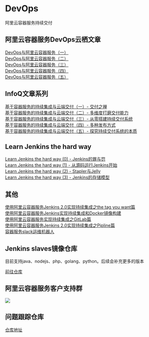 # DevOps
阿里云容器服务持续交付

## 阿里云容器服务DevOps云栖文章    
<a href="https://yq.aliyun.com/articles/53928?spm=0.0.0.0.avgONJ&msgid=45336">DevOps与阿里云容器服务（一）</a>    
<a href="https://yq.aliyun.com/articles/53936">DevOps与阿里云容器服务（二）</a>    
<a href="https://yq.aliyun.com/articles/58414">DevOps与阿里云容器服务（三）</a>     
<a href="https://yq.aliyun.com/articles/58906">DevOps与阿里云容器服务（四）</a>  
<a href="https://yq.aliyun.com/articles/60154?spm=5176.100240.searchblog.13.22LCfh">DevOps与阿里云容器服务（五）</a>  

## InfoQ文章系列  
<a href="http://www.infoq.com/cn/articles/CICDInCaaS-DeliveryPrinciple">基于容器服务的持续集成与云端交付（一）- 交付之禅</a>      
<a href="http://www.infoq.com/cn/articles/CICDInCaaS-ImproveCD">基于容器服务的持续集成与云端交付（二）- 多维度打磨交付能力</a>    
<a href="http://www.infoq.com/cn/articles/CICDInCaaS-CreateCDSystem-part03">基于容器服务的持续集成与云端交付（三）- 从零搭建持续交付系统</a>  
<a href="http://www.infoq.com/cn/articles/CICDInCaaS-CreateCDSystem-part04">基于容器服务的持续集成与云端交付（四）- 多种发布方式</a>      
<a href="http://www.infoq.com/cn/articles/CICDInCaaS-CreateCDSystem-part05">基于容器服务的持续集成与云端交付（五）- 探究持续交付系统的本质</a>    

## Learn Jenkins the hard way 
<a href="https://yq.aliyun.com/articles/70441?spm=5176.8091938.0.0.WaxFfA">Learn Jenkins the hard way (0) - Jenkins的罪与罚</a><br/>
<a href="https://yq.aliyun.com/articles/70440?spm=5176.8091938.0.0.WaxFfA">Learn Jenkins the hard way (1) - 从源码运行Jenkins开始</a><br/>
<a href="https://yq.aliyun.com/articles/70751?spm=5176.8091938.0.0.80HaLc">Learn Jenkins the hard way (2) - Stapler与Jelly</a><br/>
<a href="https://yq.aliyun.com/articles/224376">Learn Jenkins the hard way (3) - Jenkins的存储模型</a><br/>

## 其他
<a href="https://yq.aliyun.com/articles/72703">使用阿里云容器服务Jenkins 2.0实现持续集成之the tag you want篇</a>     
<a href="https://yq.aliyun.com/articles/53971">使用阿里云容器服务Jenkins实现持续集成和Docker镜像构建</a>       
<a href="https://yq.aliyun.com/articles/61836">使用阿里云容器服务实现持续集成之GitLab篇</a>       
<a href="https://yq.aliyun.com/articles/64970">使用阿里云容器服务Jenkins 2.0实现持续集成之Pipline篇</a>      
<a href="https://yq.aliyun.com/articles/58422">容器服务slack运维机器人</a>      




## Jenkins slaves镜像仓库    
目前支持java、nodejs、php、golang、python。后续会补充更多的版本     

<a href="https://github.com/AliyunContainerService/jenkins-slaves">前往仓库</a>


## 阿里云容器服务客户支持群
<img src="https://g.alicdn.com/aliyun/cos/1.4.35/images/ding.png"/>

## 问题跟踪仓库    
<a href="https://github.com/AliyunContainerService/Issues">仓库地址</a>      
